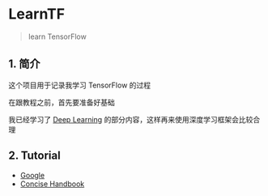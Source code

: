 # LearnTF

> learn TensorFlow

## 1. 简介

这个项目用于记录我学习 TensorFlow 的过程

在跟教程之前，首先要准备好基础

我已经学习了 [Deep Learning](https://github.com/Ubpa/MIT_DLB) 的部分内容，这样再来使用深度学习框架会比较合理

## 2. Tutorial

- [Google](https://tensorflow.google.cn/tutorials/) 
- [Concise Handbook](https://tf.wiki/) 

